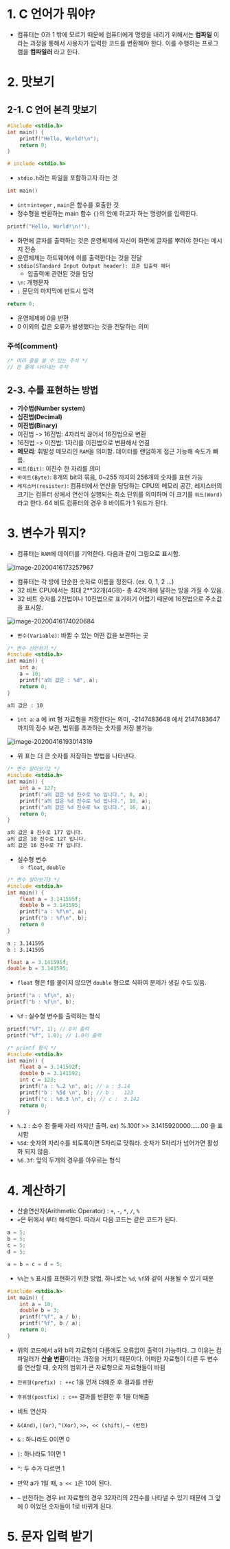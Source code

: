 # 1. C 언어가 뭐야?

* 컴퓨터는 0과 1 밖에 모르기 때문에 컴퓨터에게 명령을 내리기 위해서는 **컴파일** 이라는 과정을 통해서 사용자가 입력한 코드를 변환해야 한다. 이를 수행하는 프로그램을 **컴파일러** 라고 한다.



# 2. 맛보기

## 2-1. C 언어 본격 맛보기

```c
#include <stdio.h>
int main() {
    printf("Hello, World!\n");
    return 0;
}
```

```c
# include <stdio.h>
```

* `stdio.h`라는 파일을 포함하고자 하는 것

```c
int main()
```

* `int`=`integer` , `main`은 함수를 호출한 것
* 정수형을 반환하는 main 함수 `{}`의 안에 하고자 하는 명령어를 입력한다.

```c
printf("Hello, World!\n!");
```

* 화면에 글자를 출력하는 것은 운영체제에 자신이 화면에 글자를 뿌려야 한다는 메시지 전송
* 운영체제는 하드웨어에 이를 출력한다는 것을 전달
* `stdio(STandard Input Output header): 표준 입출력 헤더` 
  * 입출력에 관련된 것을 담당
* `\n`: 개행문자
* `;`  문단의 마지막에 반드시 입력

```c
return 0;
```

* 운영체제에 0을 반환
* 0 이외의 값은 오류가 발생했다는 것을 전달하는 의미

### 주석(comment)

```c
/* 여러 줄을 쓸 수 있는 주석 */
// 한 줄에 나타내는 주석
```



## 2-3. 수를 표현하는 방법

* **기수법(Number system)**
* **십진법(Decimal)**
* **이진법(Binary)**
* 이진법 -> 16진법: 4자리씩 끊어서 16진법으로 변환
* 16진법 -> 이진법: 1자리를 이진법으로 변환해서 연결
* **메모리**: 휘발성 메모리인  `RAM`을 의미함. 데이터를 랜덤하게 접근 가능해 속도가 빠름.
* `비트(Bit)`: 이진수 한 자리를 의미
* `바이트(Byte)`: 8개의 bit의 묶음, 0~255 까지의 256개의 숫자를 표현 가능
* `레지스터(resister)`: 컴퓨터에서 연산을 담당하는 CPU의 메모리 공간, 레지스터의 크기는 컴퓨터 상에서 연산이 실행되는 최소 단위를 의미하며 이 크기를 `워드(Word)`라고 한다. 64 비트 컴퓨터의 경우 8 바이트가 1 워드가 된다.



# 3. 변수가 뭐지?

* 컴퓨터는 `RAM`에 데이터를 기억한다. 다음과 같이 그림으로 표시함.

![image-20200416173257967](images/image-20200416173257967.png)

* 컴퓨터는 각 방에 단순한 숫자로 이름을 정한다. (ex. 0, 1, 2 ...)
* 32 비트 CPU에서는 최대 2**32개(4GB)- 총 42억개에  달하는 방을 가질 수 있음.
* 32 비트 숫자를 2진법이나 10진법으로 표기하기 어렵기 때문에 16진법으로 주소값을 표시함.

![image-20200416174020684](images/image-20200416174020684.png)

* `변수(Variable)`: 바뀔 수 있는 어떤 값을 보관하는 곳

```c
/* 변수 선언하기 */
#include <stdio.h>
int main() {
    int a;
    a = 10;
    printf("a의 값은 : %d", a);
    return 0;
}
```

```bash
a의 값은 : 10
```

* `int a`:  a 에 int 형 자료형을 저장한다는 의미, -2147483648 에서 2147483647 까지의 정수 보관, 범위를 초과하는 숫자를 저장 불가능

![image-20200416193014319](images/image-20200416193014319.png)

* 위 표는 더 큰 숫자를 저장하는 방법을 나타낸다.

```c
/* 변수 알아보기2 */
#include <stdio.h>
int main() {
    int a = 127;
    printf("a의 값은 %d 진수로 %o 입니다.", 8, a);
    printf("a의 값은 %d 진수로 %d 입니다.", 10, a);
    printf("a의 값은 %d 진수로 %x 입니다.", 16, a);
    return 0;
}
```

``` bash
a의 값은 8 진수로 177 입니다.
a의 값은 10 진수로 127 입니다.
a의 값은 16 진수로 7f 입니다.
```

* 실수형 변수
  * `float`, `double`

```c
/* 변수 알아보기3 */
#include <stdio.h>
int main() {
    float a = 3.141595f;
    double b = 3.141595;
    printf("a : %f\n", a);
    printf("b : %f\n", b);
    return 0
}
```

```bash
a : 3.141595
b : 3.141595
```

```c
float a = 3.141595f;
double b = 3.141595;
```

* `float` 형은 f를 붙이지 않으면 `double`  형으로 식하여 문제가 생길 수도 있음.

```c
printf("a : %f\n", a);
printf("b : %f\n", b);
```

* `%f` : 실수형 변수를 출력하는 형식

```c
printf("%f", 1); // 0이 출력
printf("%f", 1.0); // 1.0이 출력    
```

```c
/* printf 형식 */
#include <stdio.h>
int main() {
    float a = 3.141592f;
    double b = 3.141592;
    int c = 123;
    printf("a : %.2 \n", a); // a : 3.14
    printf("b : %5d \n", b); // b :   123
    printf("c : %6.3 \n", c); // c :  3.142
    return 0;
}
```

* `%.2` : 소수 점 둘째 자리 까지만 출력. ex) %.100f >> 3.1415920000......00 을 표시함
* `%5d`: 숫자의 자리수를 되도록이면 5자리로 맞춰라. 숫자가 5자리가 넘어가면 활성화 되지 않음.
* `%6.3f`: 앞의 두개의 경우를 아우르는 형식



# 4. 계산하기

* 산술연산자(Arithmetic Operator) : `+`, `-`, `*`, `/`, `%`
* `=`은 뒤에서 부터 해석한다. 따라서 다음 코드는 같은 코드가 된다.

```c
a = 5;
b = 5;
c = 5;
d = 5;
```

```c
a = b = c = d = 5;
```

* `%%`는 `%` 표시를 표현하기 위한 방법, 하나로는 `%d`, `%f`와 같이 사용될 수 있기 때문

```c
#include <stdio.h>
int main() {
    int a = 10;
    double b = 3;
    printf("%f", a / b);
    printf("%f", b / a);
    return 0;
} 
```

* 위의 코드에서 a와 b의 자료형이 다름에도 오류없이 출력이 가능하다. 그 이유는 컴파일러가 **산술 변환**이라는 과정을 거치기 때문이다. 어떠한 자료형이 다른 두 변수를 연산할 때, 숫자의 범위가 큰 자료형으로 자료형들이 바뀜

* `전위형(prefix) : ++c` 1을 먼저 더해준 후 결과를 반환
* `후위형(postfix) : c++` 결과를 반환한 후 1을 더해줌



* 비트 연산자
* `&(And)`, `|(or)`, `^(Xor)`, `>>, << (shift)`, `~ (반전)`
* `&` : 하나라도 0이면 0
* `|`: 하나라도 1이면 1
* `^`: 두 수가 다르면 1
* 만약 a가 1일 때, `a << 1`은 10이 된다.
* `~` 반전하는 경우 int 자료형의 경우 32자리의 2진수를 나타낼 수 있기 때문에 그 앞에 0 이었던 숫자들이 1로 바뀌게 된다.



# 5. 문자 입력 받기

